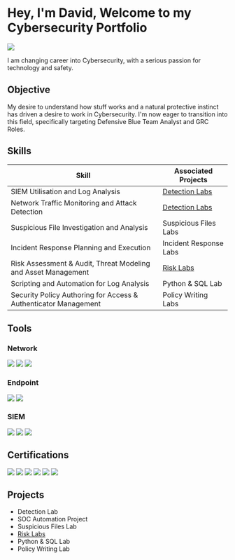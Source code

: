 # Hey, I'm David, Welcome to my Cybersecurity Portfolio
<a href="https://www.linkedin.com/in/daviddoescyber/"><img src="https://img.shields.io/badge/-LinkedIn-0072b1?&style=for-the-badge&logo=linkedin&logoColor=white" /></a>

I am changing career into Cybersecurity, with a serious passion for technology and safety.

## Objective
My desire to understand how stuff works and a natural protective instinct has driven a desire to work in Cybersecurity. I'm now eager to transition into this field, specifically targeting Defensive Blue Team Analyst and GRC Roles.


## Skills


| Skill                                         | Associated Projects         |
|-----------------------------------------------|----------------------------|
| SIEM Utilisation and Log Analysis          | <a href="https://google.com">Detection Labs</a>|
| Network Traffic Monitoring and Attack Detection | <a href="https://google.com">Detection Labs</a>|
| Suspicious File Investigation and Analysis         | Suspicious Files Labs |
| Incident Response Planning and Execution      | Incident Response Labs |
| Risk Assessment & Audit, Threat Modeling and Asset Management     | <a href="https://github.com/JustA-Byte/Risk-Lab/tree/main">Risk Labs</a>|
| Scripting and Automation for Log Analysis | Python & SQL Lab|
| Security Policy Authoring for Access & Authenticator Management | Policy Writing Labs |

## Tools


### Network
<div>
    <img src="https://img.shields.io/badge/-Wireshark-1679A7?&style=for-the-badge&logo=Wireshark&logoColor=white" />
    <img src="https://img.shields.io/badge/-Suricata-EF3B2D?&style=for-the-badge&logo=Suricata&logoColor=white" />
    <img src="https://img.shields.io/badge/-Zeek-777BB4?&style=for-the-badge&logo=Zeek&logoColor=white" />
</div>

### Endpoint
<div>
    <img src="https://img.shields.io/badge/-Microsoft_Defender_for_Endpoint-00A4EF?&style=for-the-badge&logo=Microsoft&logoColor=white" />
    <img src="https://img.shields.io/badge/-Velociraptor-4B275F?&style=for-the-badge&logo=Velociraptor&logoColor=white" />
</div>

### SIEM
<div>
    <img src="https://img.shields.io/badge/-Microsoft_Sentinel-0078D4?&style=for-the-badge&logo=Microsoft&logoColor=white" />
    <img src="https://img.shields.io/badge/-Splunk-000000?&style=for-the-badge&logo=Splunk&logoColor=white" />
    <img src="https://img.shields.io/badge/-Google%20Chronicle-4285F4?&style=for-the-badge&logo=Google&logoColor=white" />
</div>

## Certifications

<div>
<img src="https://img.shields.io/badge/-Security%2B-FF0000?&style=for-the-badge&logo=CompTIA&logoColor=white" />
<img src="https://img.shields.io/badge/-Network%2B-007ACC?&style=for-the-badge&logo=CompTIA&logoColor=white" />
<img src="https://img.shields.io/badge/-A%2B-4D4D4D?&style=for-the-badge&logo=CompTIA&logoColor=white" />
<img src="https://img.shields.io/badge/-Google%20Cybersecurity%20Professional-4285F4?&style=for-the-badge&logo=Google&logoColor=white" />
<img src="https://img.shields.io/badge/-GRC%20Analyst%20Masterclass-007396?&style=for-the-badge&logoColor=white" />
<img src="https://img.shields.io/badge/-Cyber%20Threat%20Hunting%20Level%201-8B0000?&style=for-the-badge&logoColor=white" />
</div>

## Projects
- Detection Lab
- SOC Automation Project
- Suspicious Files Lab
- <a href="https://github.com/JustA-Byte/Risk-Lab/tree/main">Risk Labs</a>
- Python & SQL Lab
- Policy Writing Lab
